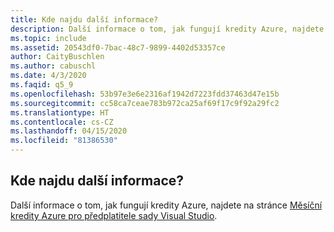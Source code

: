 ```yaml
---
title: Kde najdu další informace?
description: Další informace o tom, jak fungují kredity Azure, najdete na stránce Měsíční kredity Azure pro předplatitele sady Visual Studio.
ms.topic: include
ms.assetid: 20543df0-7bac-48c7-9899-4402d53357ce
author: CaityBuschlen
ms.author: cabuschl
ms.date: 4/3/2020
ms.faqid: q5_9
ms.openlocfilehash: 53b97e3e6e2316af1942d7223fdd37463d47e15b
ms.sourcegitcommit: cc58ca7ceae783b972ca25af69f17c9f92a29fc2
ms.translationtype: HT
ms.contentlocale: cs-CZ
ms.lasthandoff: 04/15/2020
ms.locfileid: "81386530"
---
```

## <a name="where-do-i-find-more-information"></a>Kde najdu další informace?

Další informace o tom, jak fungují kredity Azure, najdete na stránce [Měsíční kredity Azure pro předplatitele sady Visual Studio](https://azure.microsoft.com/pricing/member-offers/credit-for-visual-studio-subscribers/).
